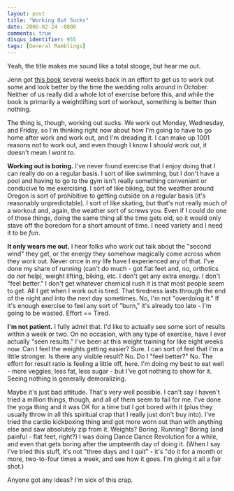 ```yaml
---
layout: post
title: "Working Out Sucks"
date: 2006-02-24 -0800
comments: true
disqus_identifier: 955
tags: [General Ramblings]
---
```

Yeah, the title makes me sound like a total stooge, but hear me out.
 
 Jenn got [this
book](http://www.amazon.com/exec/obidos/ASIN/0375758550/mhsvortex)
several weeks back in an effort to get us to work out some and look
better by the time the wedding rolls around in October. Neither of us
really did a whole lot of exercise before this, and while the book is
primarily a weightlifting sort of workout, something is better than
nothing.
 
 The thing is, though, working out sucks. We work out Monday, Wednesday,
and Friday, so I'm thinking right now about how I'm going to have to go
home after work and work out, and I'm dreading it. I can make up 1001
reasons not to work out, and even though I know I *should* work out, it
doesn't mean I *want to*.
 
 **Working out is boring.** I've never found exercise that I enjoy doing
that I can really do on a regular basis. I sort of like swimming, but I
don't have a pool and having to go to the gym isn't really something
convenient or conducive to me exercising. I sort of like biking, but the
weather around Oregon is sort of prohibitive to getting outside on a
regular basis (it's reasonably unpredictable). I sort of like skating,
but that's not really much of a workout and, again, the weather sort of
screws you. Even if I could do one of those things, doing the same thing
all the time gets old, so it would only stave off the boredom for a
short amount of time. I need variety and I need it to be *fun*.
 
 **It only wears me out.** I hear folks who work out talk about the
"second wind" they get, or the energy they somehow magically come across
when they work out. Never once in my life have I experienced any of
that. I've done my share of running (can't do much - got flat feet and,
no, orthotics do *not* help), weight lifting, biking, etc. I don't get
any extra energy. I don't "feel better." I don't get whatever chemical
rush it is that most people seem to get. All I get when I work out is
tired. That tiredness lasts through the end of the night and into the
next day sometimes. No, I'm not "overdoing it." If it's enough exercise
to feel any sort of "burn," it's already too late - I'm going to be
wasted. Effort == Tired.
 
 **I'm not patient.** I fully admit that. I'd like to actually see some
sort of results within a week or two. On no occasion, with any type of
exercise, have I ever actually "seen results." I've been at this weight
training for like eight weeks now. Can I feel the weights getting
easier? Sure. I can sort of feel that I'm a little stronger. Is there
any visible result? No. Do I "feel better?" No. The effort for result
ratio is feeling a little off, here. I'm doing my best to eat well -
more veggies, less fat, less sugar - but I've got nothing to show for
it. Seeing nothing is generally demoralizing.
 
 Maybe it's just bad attitude. That's very well possible. I can't say I
haven't tried a million things, though, and all of them seem to fail for
me. I've done the yoga thing and it was OK for a time but I got bored
with it (plus they usually throw in all this spiritual crap that I
really just don't buy into). I've tried the cardio kickboxing thing and
got more worn out than with anything else and saw absolutely zip from
it. Weights? Boring. Running? Boring (and painful - flat feet, right?) I
was doing Dance Dance Revolution for a while, and even that gets boring
after the umpteenth day of doing it. (When I say I've tried this stuff,
it's not "three days and I quit" - it's "do it for a month or more,
two-to-four times a week, and see how it goes. I'm giving it all a fair
shot.)
 
 Anyone got any ideas? I'm sick of this crap.
